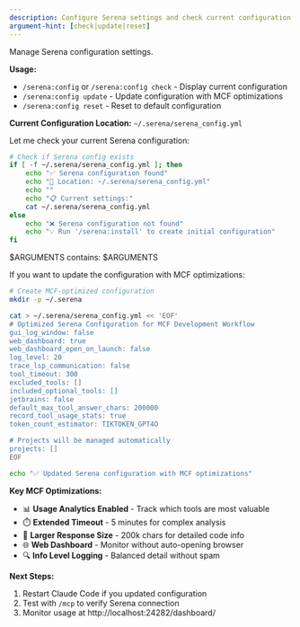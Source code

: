 ```yaml
---
description: Configure Serena settings and check current configuration
argument-hint: [check|update|reset]
---
```


Manage Serena configuration settings.

**Usage:**
- `/serena:config` or `/serena:config check` - Display current configuration
- `/serena:config update` - Update configuration with MCF optimizations
- `/serena:config reset` - Reset to default configuration

**Current Configuration Location:** `~/.serena/serena_config.yml`

Let me check your current Serena configuration:

```bash
# Check if Serena config exists
if [ -f ~/.serena/serena_config.yml ]; then
    echo "✅ Serena configuration found"
    echo "📍 Location: ~/.serena/serena_config.yml"
    echo ""
    echo "📋 Current settings:"
    cat ~/.serena/serena_config.yml
else
    echo "❌ Serena configuration not found"
    echo "💡 Run '/serena:install' to create initial configuration"
fi
```

$ARGUMENTS contains: $ARGUMENTS

If you want to update the configuration with MCF optimizations:

```bash
# Create MCF-optimized configuration
mkdir -p ~/.serena

cat > ~/.serena/serena_config.yml << 'EOF'
# Optimized Serena Configuration for MCF Development Workflow
gui_log_window: false
web_dashboard: true
web_dashboard_open_on_launch: false
log_level: 20
trace_lsp_communication: false
tool_timeout: 300
excluded_tools: []
included_optional_tools: []
jetbrains: false
default_max_tool_answer_chars: 200000
record_tool_usage_stats: true
token_count_estimator: TIKTOKEN_GPT4O

# Projects will be managed automatically
projects: []
EOF

echo "✅ Updated Serena configuration with MCF optimizations"
```

**Key MCF Optimizations:**
- 📊 **Usage Analytics Enabled** - Track which tools are most valuable
- ⏱️ **Extended Timeout** - 5 minutes for complex analysis
- 📝 **Larger Response Size** - 200k chars for detailed code info
- 🌐 **Web Dashboard** - Monitor without auto-opening browser
- 🔍 **Info Level Logging** - Balanced detail without spam

**Next Steps:**
1. Restart Claude Code if you updated configuration
2. Test with `/mcp` to verify Serena connection
3. Monitor usage at http://localhost:24282/dashboard/
